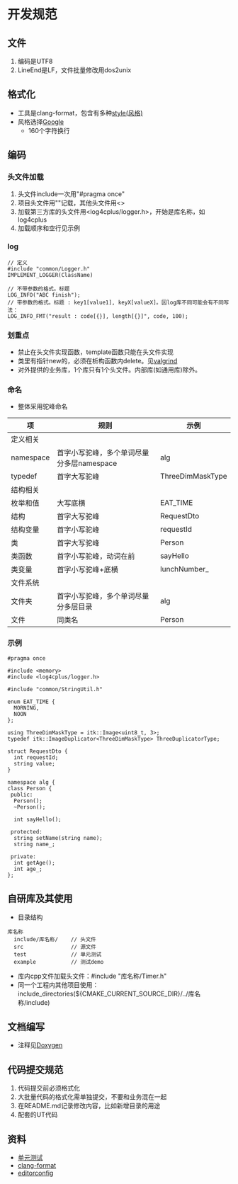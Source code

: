 # 开发规范
## 文件
1. 编码是UTF8
1. LineEnd是LF，文件批量修改用dos2unix

## 格式化
* 工具是clang-format，包含有多种[style(风格)](https://blog.csdn.net/booksyhay/article/details/121115665)
* 风格选择[Google](https://zh-google-styleguide.readthedocs.io/en/latest/google-cpp-styleguide/contents/)
  * 160个字符换行

## 编码
### 头文件加载
1. 头文件include一次用"#pragma once"
1. 项目头文件用""记载，其他头文件用<>
1. 加载第三方库的头文件用<log4cplus/logger.h>，开始是库名称，如log4cplus
1. 加载顺序和空行见示例

### log
```
// 定义
#include "common/Logger.h"
IMPLEMENT_LOGGER(ClassName)

// 不带参数的格式。标题
LOG_INFO("ABC finish");
// 带参数的格式。标题 : key1[value1], keyX[valueX]。因log库不同可能会有不同写法：
LOG_INFO_FMT("result : code[{}], length[{}]", code, 100);
```

### 划重点
* 禁止在头文件实现函数，template函数只能在头文件实现
* 类里有指针new的，必须在析构函数内delete。见[valgrind](../third/valgrind)
* 对外提供的业务库，1个库只有1个头文件。内部库(如通用库)除外。

### 命名
* 整体采用驼峰命名

| 项 | 规则 | 示例 |
| - | - | - |
| 定义相关 |  |  |
| namespace | 首字小写驼峰，多个单词尽量分多层namespace | alg |
| typedef | 首字大写驼峰 | ThreeDimMaskType |
| 结构相关 |  |  |
| 枚举和值 | 大写底横 | EAT_TIME |
| 结构 | 首字大写驼峰 | RequestDto |
| 结构变量 | 首字小写驼峰 | requestId |
| 类 | 首字大写驼峰 | Person |
| 类函数 | 首字小写驼峰，动词在前 | sayHello |
| 类变量 | 首字小写驼峰+底横 | lunchNumber_ |
| 文件系统 |  |  |
| 文件夹 | 首字小写驼峰，多个单词尽量分多层目录 | alg |
| 文件 | 同类名 | Person |

### 示例
```
#pragma once

#include <memory>
#include <log4cplus/logger.h>

#include "common/StringUtil.h"

enum EAT_TIME {
  MORNING,
  NOON
};

using ThreeDimMaskType = itk::Image<uint8_t, 3>;
typedef itk::ImageDuplicator<ThreeDimMaskType> ThreeDuplicatorType;

struct RequestDto {
  int requestId;
  string value;
}

namespace alg {
class Person {
 public:
  Person();
  ~Person();

  int sayHello();

 protected:
  string setName(string name);
  string name_;

 private:
  int getAge();
  int age_;
};
```

## 自研库及其使用
* 目录结构

```
库名称
  include/库名称/    // 头文件
  src               // 源文件
  test              // 单元测试
  example           // 测试demo
```

* 库内cpp文件加载头文件：#include "库名称/Timer.h"
* 同一个工程内其他项目使用：include_directories(${CMAKE_CURRENT_SOURCE_DIR}/../库名称/include)

## 文档编写
* 注释见[Doxygen](/third/doxygen)

## 代码提交规范
1. 代码提交前必须格式化
1. 大批量代码的格式化需单独提交，不要和业务混在一起
1. 在README.md记录修改内容，比如新增目录的用途
1. 配套的UT代码

## 资料
* [单元测试](../dev/ut)
* [clang-format](../third/clang-format)
* [editorconfig](https://juejin.im/post/5b9cba4c6fb9a05cf67a79a4)
